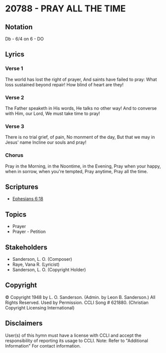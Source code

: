# 20788 - PRAY ALL THE TIME

## Notation

Db - 6/4 on 6 - DO

## Lyrics

### Verse 1

The world has lost the right of prayer, And saints have failed to pray: What loss sustained beyond repair! How blind of heart are they!

### Verse 2

The Father speaketh in His words, He talks no other way! And to converse with Him, our Lord, We must take time to pray!

### Verse 3

There is no trial grief, of pain, No monment of the day, But that we may in Jesus' name Incline our souls and pray!

### Chorus

Pray in the Morning, in the Noontime, in the Evening, Pray when your happy, when in sorrow, when you're tempted, Pray anytime, Pray all the time.


## Scriptures

- [Ephesians 6:18](https://www.biblegateway.com/passage/?search=Ephesians%206%3A18)

## Topics

- Prayer
- Prayer - Petition

## Stakeholders

- Sanderson, L. O. (Composer)
- Raye, Vana R. (Lyricist)
- Sanderson, L. O. (Copyright Holder)

## Copyright

© Copyright 1948 by L. O. Sanderson. (Admin. by Leon B. Sanderson.) All Rights Reserved. Used by Permission. CCLI Song # 621880.
(Christian Copyright Licensing International)

## Disclaimers

User(s) of this hymn must have a license with CCLI and accept the responsibility of reporting its usage to CCLI.
Note: Refer to "Additional Information" For contact information.


